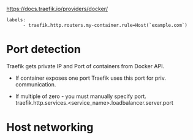 https://docs.traefik.io/providers/docker/

```
labels:
      - traefik.http.routers.my-container.rule=Host(`example.com`)
```

# Port detection

Traefik gets private IP and Port of containers from Docker API.

* If container exposes one port Traefik uses this port for priv. communication.

* If multiple of zero - you must manually specify port.
traefik.http.services.<service_name>.loadbalancer.server.port

# Host networking

